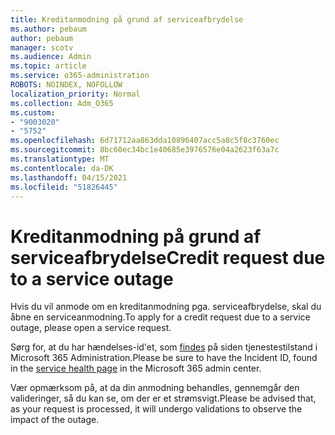 ```yaml
---
title: Kreditanmodning på grund af serviceafbrydelse
ms.author: pebaum
author: pebaum
manager: scotv
ms.audience: Admin
ms.topic: article
ms.service: o365-administration
ROBOTS: NOINDEX, NOFOLLOW
localization_priority: Normal
ms.collection: Adm_O365
ms.custom:
- "9003020"
- "5752"
ms.openlocfilehash: 6d71712aa863dda10896407acc5a8c5f8c3760ec
ms.sourcegitcommit: 8bc60ec34bc1e40685e3976576e04a2623f63a7c
ms.translationtype: MT
ms.contentlocale: da-DK
ms.lasthandoff: 04/15/2021
ms.locfileid: "51826445"
---
```

# <a name="credit-request-due-to-a-service-outage"></a><span data-ttu-id="38fa2-102">Kreditanmodning på grund af serviceafbrydelse</span><span class="sxs-lookup"><span data-stu-id="38fa2-102">Credit request due to a service outage</span></span>

<span data-ttu-id="38fa2-103">Hvis du vil anmode om en kreditanmodning pga. serviceafbrydelse, skal du åbne en serviceanmodning.</span><span class="sxs-lookup"><span data-stu-id="38fa2-103">To apply for a credit request due to a service outage, please open a service request.</span></span>

<span data-ttu-id="38fa2-104">Sørg for, at du har hændelses-id'et, som [findes](https://docs.microsoft.com/office365/enterprise/view-service-health) på siden tjenestestilstand i Microsoft 365 Administration.</span><span class="sxs-lookup"><span data-stu-id="38fa2-104">Please be sure to have the Incident ID, found in the [service health page](https://docs.microsoft.com/office365/enterprise/view-service-health) in the Microsoft 365 admin center.</span></span>

<span data-ttu-id="38fa2-105">Vær opmærksom på, at da din anmodning behandles, gennemgår den valideringer, så du kan se, om der er et strømsvigt.</span><span class="sxs-lookup"><span data-stu-id="38fa2-105">Please be advised that, as your request is processed, it will undergo validations to observe the impact of the outage.</span></span>
